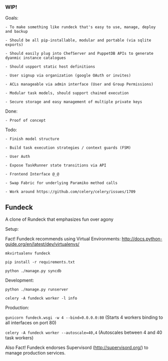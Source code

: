 ### WIP!

Goals:

	- To make something like rundeck that's easy to use, manage, deploy and backup

	- Should be all pip-installable, modular and portable (via sqlite exports)

	- Should easily plug into ChefServer and PuppetDB APIs to generate dyanmic instance catalogues

	- Should uspport static host definitions

	- User signup via organization (google OAuth or invites)

	- ACLs manageable via admin interface (User and Group Permissions)

	- Modular task models, should support chained execution

	- Secure storage and easy management of multiple private keys

Done:

	- Proof of concept

Todo:

	- Finish model structure

	- Build task execution strategies / context guards (FSM)

	- User Auth

	- Expose TaskRunner state transitions via API

	- Frontend Interface @_@

	- Swap Fabric for underlying Paramiko method calls

	- Work around https://github.com/celery/celery/issues/1709


## Fundeck

A clone of Rundeck that emphasizes fun over agony

Setup:

Fact!  Fundeck recommends using Virtual Environments: http://docs.python-guide.org/en/latest/dev/virtualenvs/

`mkvirtualenv fundeck`

`pip install -r requirements.txt`

`python ./manage.py syncdb`


Development:

`python ./manage.py runserver`

`celery -A fundeck worker -l info`

Production:

`gunicorn fundeck.wsgi -w 4 --bind=0.0.0.0:80` (Starts 4 workers binding to all interfaces on port 80)

`celery -A fundeck worker --autoscale=40,4`  (Autoscales between 4 and 40 task workers)

Also Fact!  Fundeck endorses Supervisord (http://supervisord.org/) to manage production services.
